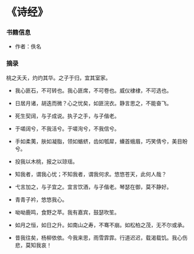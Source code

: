 # 《诗经》

### 书籍信息

- 作者：佚名

### 摘录

桃之夭夭，灼灼其华。之子于归，宜其室家。

- 我心匪石，不可转也。我心匪席，不可卷也。威仪棣棣，不可选也。

- 日居月诸，胡迭而微？心之忧矣，如匪浣衣。静言思之，不能奋飞。

- 死生契阔，与子成说。执子之手，与子偕老。

- 于嗟阔兮，不我活兮。于嗟洵兮，不我信兮。

- 手如柔荑，肤如凝脂，领如蝤蛴，齿如瓠犀，螓首蛾眉，巧笑倩兮，美目盼兮。

- 投我以木桃，报之以琼瑶。

- 知我者，谓我心忧；不知我者，谓我何求。悠悠苍天，此何人哉？

- 弋言加之，与子宜之。宜言饮酒，与子偕老。琴瑟在御，莫不静好。

- 青青子衿，悠悠我心。

- 呦呦鹿鸣，食野之苹。我有嘉宾，鼓瑟吹笙。

- 如月之恒，如日之升。如南山之寿，不骞不崩。如松柏之茂，无不尔或承。

- 昔我往矣，杨柳依依。今我来思，雨雪霏霏。行道迟迟，载渴载饥。我心伤悲，莫知我哀！